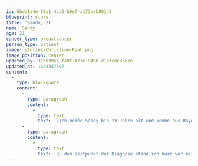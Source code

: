 ```yaml
---
id: 6bda1a4e-88a1-4ca5-b0ef-a173aeb80143
blueprint: story
title: 'Sandy, 21'
name: Sandy
age: 21
cancer_type: breastcancer
person_type: patient
image: stories/Christine-Raab.png
image_position: center
updated_by: 31bb3955-fa9f-477e-94b8-d1afcdc3367e
updated_at: 1644347507
content:
  -
    type: blockquote
    content:
      -
        type: paragraph
        content:
          -
            type: text
            text: '»Ich heiße Sandy bin 23 Jahre alt und komme aus Bayern im schönen Franken. Ich habe im April 2019 die Diagnose Brustkrebs bekommen. Bei mir war es leider beidseitig triple negativ. Ich selbst habe den Knoten erst entdeckt, als meine Schwester sagte, dass ich an meiner rechten Brust eine Delle hätte. Daraufhin fasste ich hin und spürte tatsächlich einen Knoten. Ich bin zu einer Frauenärztin gefahren und habe ihr die Situation geschildert. Diese machte einen Ultraschall und sagte zunächst, es sei eine harmlose Milchdrüsenentzündung; ich solle Antibiotikum nehmen und in einer Woche wieder kommen – denn mit 21 kann man nicht an Krebs erkranken. Ich bin so froh, dass ich nicht locker gelassen habe! Ich bin direkt zu meiner eigentlichen Frauenärztin gefahren, welche einen Ultraschall sowie eine Mammographie machte. Sie sagte, es sieht nicht gut aus, sie würde mich gerne zur Stanzbiopsie überweisen. Da hätte ich allerdings erst Ende Mai einen Termin gehabt, ich konnte jedoch nicht so lange warten, weil meine praktische Abschlussprüfung anstand. Also bin ich nach Nürnberg in die Klinik gefahren, dort wurde direkt Gewebe entnommen. Auf der anderen Seite war es dann ein Zufallsbefund als sie mit dem Ultraschall drüber sind und auch dort einen Knoten entdeckten. Diagnose ›Mammakarzinom beidseitig‹. '
      -
        type: paragraph
        content:
          -
            type: text
            text: 'Zu dem Zeitpunkt der Diagnose stand ich kurz vor meinem Examen als Altenpflegerin. Ganz klar: meine Welt brach zusammen. Ich hörte nur wie der Arzt sagte, es muss eine Chemotherapie durchgeführt werden. OMG meine Haare, war mein erster Gedanke. Das mit einer Chemotherapie die Haare ausfallen, ist ganz klar und man bleibt auch davon nicht verschont, aber dann dachte ich mir, was sind denn Haare gegen ein Leben? Als Chemotherapie habe ich Carpoplatin & Paclitaxel 18 Wochen lang bekommen. Die Nebenwirkungen hielten sich zum Glück in Grenzen, ich war nur immer sehr schnell aus der Puste und musste immer Pausen machen. Ein Jahr später kann ich mit Stolz sagen, ich bin hier – und jetzt mit Locken, die mir von Gott geschenkt wurden. Ich habe ein zweites Leben geschenkt bekommen! Ich bin unendlich stolz es geschafft zu haben und ein zweites Leben geschenkt bekommen zu haben! Ich lebe mein Leben intensiv und bin unfassbar glücklich!«'
---
```

